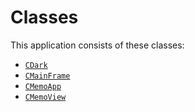 # Classes

This application consists of these classes:

* [`CDark`](Classes/CDark.md)
* [`CMainFrame`](Classes/CMainFrame.md)
* [`CMemoApp`](Classes/CMemoApp.md)
* [`CMemoView`](Classes/CMemoView.md)
